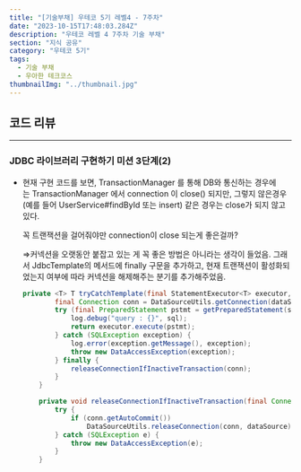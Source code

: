 ```yaml
---
title: "[기술부채] 우테코 5기 레벨4 - 7주차"
date: "2023-10-15T17:48:03.284Z"
description: "우테코 레벨 4 7주차 기술 부채"
section: "지식 공유" 
category: "우테코 5기"
tags:
  - 기술 부채
  - 우아한 테크코스
thumbnailImg: "../thumbnail.jpg"
---
```


## 코드 리뷰

---

### JDBC 라이브러리 구현하기 미션 3단계(2)

- 현재 구현 코드를 보면, TransactionManager 를 통해 DB와 통신하는 경우에는 TransactionManager 에서 connection 이 close() 되지만, 그렇지 않은경우 (예를 들어 UserService#findById 또는 insert) 같은 경우는 close가 되지 않고 있다.
    
    꼭 트랜잭션을 걸어줘야만 connection이 close 되는게 좋은걸까?
    
    ⇒커넥션을 오랫동안 붙잡고 있는 게 꼭 좋은 방법은 아니라는 생각이 들었음. 그래서 JdbcTemplate의 메서드에 finally 구문을 추가하고, 현재 트랜잭션이 활성화되었는지 여부에 따라 커넥션을 해제해주는 분기를 추가해주었음.
    
    ```java
    private <T> T tryCatchTemplate(final StatementExecutor<T> executor, final String sql, final Object... obj) {
            final Connection conn = DataSourceUtils.getConnection(dataSource);
            try (final PreparedStatement pstmt = getPreparedStatement(sql, obj, conn)) {
                log.debug("query : {}", sql);
                return executor.execute(pstmt);
            } catch (SQLException exception) {
                log.error(exception.getMessage(), exception);
                throw new DataAccessException(exception);
            } finally {
                releaseConnectionIfInactiveTransaction(conn);
            }
        }
    
        private void releaseConnectionIfInactiveTransaction(final Connection conn) {
            try {
                if (conn.getAutoCommit())
                    DataSourceUtils.releaseConnection(conn, dataSource);
            } catch (SQLException e) {
                throw new DataAccessException(e);
            }
        }
    ```
